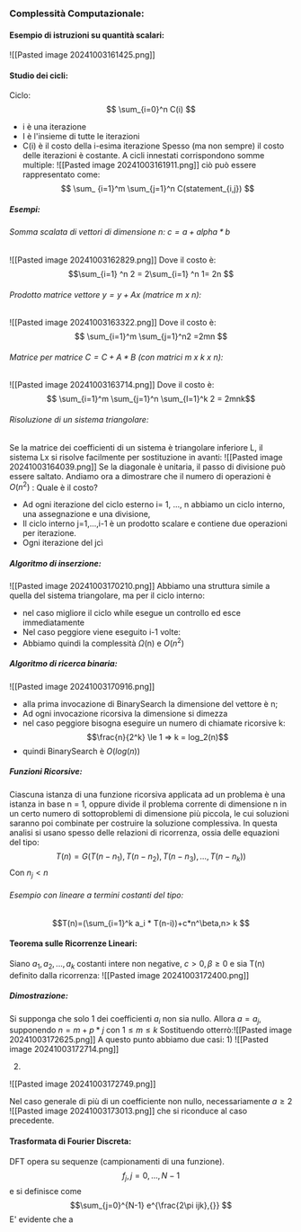 ### Complessità Computazionale:

#### Esempio di istruzioni su quantità scalari:
![[Pasted image 20241003161425.png]]
#### Studio dei cicli:
Ciclo:
$$ \sum_{i=0}^n C(i) $$
-  i è una iterazione
- I è l'insieme di tutte le iterazioni
- C(i) è il costo della i-esima iterazione
Spesso (ma non sempre) il costo delle iterazioni è costante.
A cicli innestati corrispondono somme multiple:
![[Pasted image 20241003161911.png]]
ciò può essere rappresentato come:
$$ \sum_ {i=1}^m \sum_{j=1}^n C(statement_{i,j}) $$
##### Esempi:
###### Somma scalata di vettori di dimensione n: $c=a+ alpha * b$
![[Pasted image 20241003162829.png]]
Dove il costo è:
$$\sum_{i=1} ^n 2 = 2\sum_{i=1} ^n 1= 2n $$
###### Prodotto matrice vettore $y=y+Ax$ (matrice m x n):
![[Pasted image 20241003163322.png]]
Dove il costo è:
$$ \sum_{i=1}^m \sum_{j=1}^n2 =2mn $$
###### Matrice per matrice $C= C + A * B$ (con matrici m x k x n):
![[Pasted image 20241003163714.png]]
Dove il costo è:
$$ \sum_{i=1}^m \sum_{j=1}^n \sum_{l=1}^k 2 = 2mnk$$
###### Risoluzione di un sistema triangolare:
Se la matrice dei coefficienti di un sistema è triangolare inferiore L, il sistema Lx si risolve facilmente per sostituzione in avanti:
![[Pasted image 20241003164039.png]]
Se la diagonale è unitaria, il passo di divisione può essere saltato. Andiamo ora a dimostrare che il numero di operazioni è $O(n^2)$ :
Quale è il costo?
- Ad ogni iterazione del ciclo esterno i= 1, ..., n abbiamo un ciclo interno, una assegnazione e una divisione,
- Il ciclo interno j=1,...,i-1 è un prodotto scalare e contiene due operazioni per iterazione.
- Ogni iterazione del jcì



##### Algoritmo di inserzione:
![[Pasted image 20241003170210.png]]
Abbiamo una struttura simile a quella del sistema triangolare, ma per il ciclo interno:
- nel caso migliore il ciclo while esegue un controllo ed esce immediatamente
- Nel caso peggiore viene eseguito i-1 volte:
- Abbiamo quindi la complessità $\Omega$(n) e $O(n^2)$ 


##### Algoritmo di ricerca binaria:
![[Pasted image 20241003170916.png]]
- alla prima invocazione di BinarySearch la dimensione del vettore è n;
- Ad ogni invocazione ricorsiva la dimensione si dimezza
- nel caso peggiore bisogna eseguire un numero di chiamate ricorsive k:
$$\frac{n}{2^k} \le 1 => k = log_2(n)$$
- quindi BinarySearch è $O(log(n))$
##### Funzioni Ricorsive:
Ciascuna istanza di una funzione ricorsiva applicata ad un problema è una istanza in base n = 1, oppure divide il problema corrente di dimensione n in un certo numero di sottoproblemi di dimensione più piccola, le cui soluzioni saranno poi combinate per costruire la soluzione complessiva.
In questa analisi si usano spesso delle relazioni di ricorrenza, ossia delle equazioni del tipo:
$$T(n)=G(T(n-n_1), T(n-n_2),T(n-n_3),...,T(n-n_k))$$
Con $n_j < n$
###### Esempio con lineare a termini costanti del tipo:
$$T(n)=(\sum_{i=1}^k a_i * T(n-i))+c*n^\beta,n> k $$
#### Teorema sulle Ricorrenze Lineari:
Siano $a_1, a_2,...,a_k$ costanti intere non negative, $c >0,\beta \ge 0$ e sia T(n) definito dalla ricorrenza:
![[Pasted image 20241003172400.png]]
##### Dimostrazione:
Si supponga che solo 1 dei coefficienti $a_i$ non sia nullo. Allora $a=a_j$, supponendo $n=m+p*j$ con $1 \le m \le k$
Sostituendo otterrò:![[Pasted image 20241003172625.png]]
A questo punto abbiamo due casi:
1) 
![[Pasted image 20241003172714.png]]

2) 
![[Pasted image 20241003172749.png]]

Nel caso generale di più di un coefficiente non nullo, necessariamente $a \ge 2$  
![[Pasted image 20241003173013.png]]
che si riconduce al caso precedente.








#### Trasformata di Fourier Discreta:
DFT opera su sequenze (campionamenti di una funzione).
$$f_j,j=0,...,N-1 $$
e si definisce come $$\sum_{j=0}^{N-1} e^{\frac{2\pi ijk},{}} $$
E' evidente che a